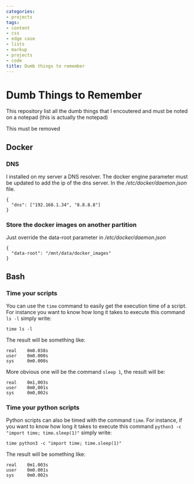 ```yaml
---
categories:
- projects
tags:
- content
- css
- edge case
- lists
- markup
- projects
- code
title: Dumb things to remember
---
```


Dumb Things to Remember
=======================

This repository list all the dumb things that I encoutered and must be
noted on a notepad (this is actually the notepad)

This must be removed

Docker
------

### DNS

I installed on my server a DNS resolver. The docker engine parameter
must be updated to add the ip of the dns server. In the
*/etc/docker/daemon.json* file.

``` {.json}
{
  "dns": ["192.168.1.34", "8.8.8.8"]
}
```

### Store the docker images on another partition

Just override the data-root parameter in */etc/docker/daemon.json*

``` {.json}
{
  "data-root": "/mnt/data/docker_images"
}
```

Bash
----

### Time your scripts

You can use the `time` command to easily get the execution time of a
script.\
For instance you want to know how long it takes to execute this command
`ls -l` simply write:

``` {.bash}
time ls -l
```

The result will be something like:

    real    0m0.038s
    user    0m0.000s
    sys     0m0.000s

More obvious one will be the command `sleep 1`, the result will be:

    real    0m1,003s
    user    0m0,001s
    sys     0m0,002s

### Time your python scripts

Python scripts can also be timed with the command `time`. For instance,
if you want to know how long it takes to execute this command
`python3 -c "import time; time.sleep(1)"` simply write:

``` {.bash}
time python3 -c "import time; time.sleep(1)"
```

The result will be something like:

``` {.bash}
real    0m1.003s
user    0m0.001s
sys     0m0.002s
```
